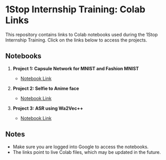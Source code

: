 # 1Stop Internship Training: Colab Links

This repository contains links to Colab notebooks used during the 1Stop Internship Training. Click on the links below to access the projects.

## Notebooks

1. **Project 1: Capsule Network for MNIST and Fashion MNIST**
   - [Notebook Link]([https://colab.research.google.com/drive/1ABCxyzExampleLink1](https://colab.research.google.com/drive/1Gcwvruwu2DrBs6Ok2DG6GFCpt_a95Yet))
   
2. **Project 2: Selfie to Anime face**
   - [Notebook Link]([https://colab.research.google.com/drive/1DEFxyzExampleLink2](https://colab.research.google.com/drive/1DNzA4vlPInAciqxmBmHopfbmB4R__VrU#scrollTo=6oBF3HAtzQ82))
   
3. **Project 3: ASR using Wa2Vec++**
   - [Notebook Link]([https://colab.research.google.com/drive/1GHIxyzExampleLink3](https://colab.research.google.com/drive/1EukHKTwRiXmIFCO-sobGCuVNrZqw04EE))
   
## Notes

- Make sure you are logged into Google to access the notebooks.
- The links point to live Colab files, which may be updated in the future.
